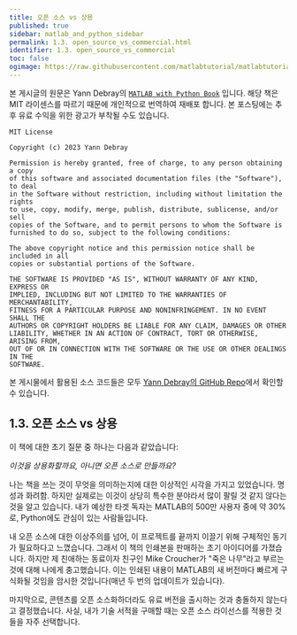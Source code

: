 ```yaml
---
title: 오픈 소스 vs 상용
published: true
sidebar: matlab_and_python_sidebar
permalink: 1.3. open_source_vs_commercial.html
identifier: 1.3. open_source_vs_commercial
toc: false
ogimage: https://raw.githubusercontent.com/matlabtutorial/matlabtutorial.github.io/main/images/MATLAB_with_Python_Book/ogimage.jpg
---
```


본 게시글의 원문은 Yann Debray의 [`MATLAB with Python Book`](https://github.com/yanndebray/matlab-with-python-book) 입니다. 해당 책은 MIT 라이센스를 따르기 때문에 개인적으로 번역하여 재배포 합니다. 본 포스팅에는 추후 유료 수익을 위한 광고가 부착될 수도 있습니다.

    MIT License

    Copyright (c) 2023 Yann Debray

    Permission is hereby granted, free of charge, to any person obtaining a copy
    of this software and associated documentation files (the "Software"), to deal
    in the Software without restriction, including without limitation the rights
    to use, copy, modify, merge, publish, distribute, sublicense, and/or sell
    copies of the Software, and to permit persons to whom the Software is
    furnished to do so, subject to the following conditions:

    The above copyright notice and this permission notice shall be included in all
    copies or substantial portions of the Software.

    THE SOFTWARE IS PROVIDED "AS IS", WITHOUT WARRANTY OF ANY KIND, EXPRESS OR
    IMPLIED, INCLUDING BUT NOT LIMITED TO THE WARRANTIES OF MERCHANTABILITY,
    FITNESS FOR A PARTICULAR PURPOSE AND NONINFRINGEMENT. IN NO EVENT SHALL THE
    AUTHORS OR COPYRIGHT HOLDERS BE LIABLE FOR ANY CLAIM, DAMAGES OR OTHER
    LIABILITY, WHETHER IN AN ACTION OF CONTRACT, TORT OR OTHERWISE, ARISING FROM,
    OUT OF OR IN CONNECTION WITH THE SOFTWARE OR THE USE OR OTHER DEALINGS IN THE
    SOFTWARE.

본 게시물에서 활용된 소스 코드들은 모두 [Yann Debray의 GitHub Repo](https://github.com/yanndebray/matlab-with-python-book)에서 확인할 수 있습니다.

## 1.3. 오픈 소스 vs 상용

이 책에 대한 초기 질문 중 하나는 다음과 같았습니다:

*이것을 상용화할까요, 아니면 오픈 소스로 만들까요?*

나는 책을 쓰는 것이 무엇을 의미하는지에 대한 이상적인 시각을 가지고 있었습니다. 명성과 화려함. 하지만 실제로는 이것이 상당히 특수한 분야라서 많이 팔릴 것 같지 않다는 것을 알고 있습니다. 내가 예상한 타겟 독자는 MATLAB의 500만 사용자 중에 약 30%로, Python에도 관심이 있는 사람들입니다.

내 오픈 소스에 대한 이상주의를 넘어, 이 프로젝트를 끝까지 이끌기 위해 구체적인 동기가 필요하다고 느꼈습니다. 그래서 이 책의 인쇄본을 판매하는 초기 아이디어를 가졌습니다. 하지만 제 친애하는 동료이자 친구인 Mike Croucher가 "죽은 나무"라고 부르는 것에 대해 나에게 충고했습니다. 이는 인쇄된 내용이 MATLAB의 새 버전마다 빠르게 구식화될 것임을 암시한 것입니다(매년 두 번의 업데이트가 있습니다).

마지막으로, 콘텐츠를 오픈 소스화하더라도 유료 버전을 출시하는 것과 충돌하지 않는다고 결정했습니다. 사실, 내가 기술 서적을 구매할 때는 오픈 소스 라이선스를 적용한 것들을 자주 선택합니다.
